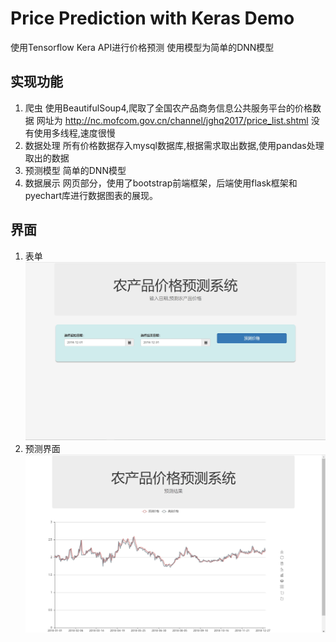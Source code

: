 # Price Prediction with Keras Demo
使用Tensorflow Kera API进行价格预测 使用模型为简单的DNN模型

## 实现功能
1. 爬虫 使用BeautifulSoup4,爬取了全国农产品商务信息公共服务平台的价格数据 网址为 http://nc.mofcom.gov.cn/channel/jghq2017/price_list.shtml  没有使用多线程,速度很慢
2. 数据处理 所有价格数据存入mysql数据库,根据需求取出数据,使用pandas处理取出的数据
3. 预测模型 简单的DNN模型
4. 数据展示 网页部分，使用了bootstrap前端框架，后端使用flask框架和pyechart库进行数据图表的展现。

## 界面
1. 表单
    ![表单](https://github.com/ErGouBigDevil/Price-Prediction-with-Keras-Demo/blob/master/img/index.jpg)
2. 预测界面
    ![预测](https://github.com/ErGouBigDevil/Price-Prediction-with-Keras-Demo/blob/master/img/prediction.jpg)

